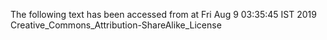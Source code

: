The following text has been accessed from at Fri Aug 9 03:35:45 IST 2019
Creative_Commons_Attribution-ShareAlike_License
